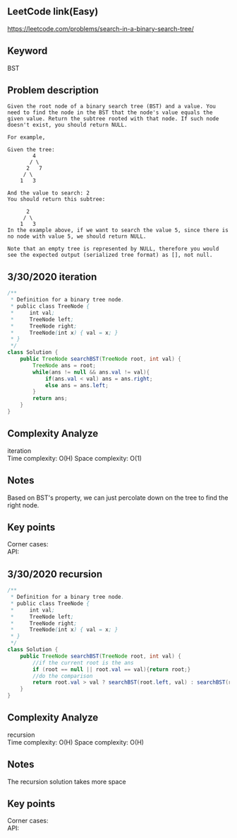 ## LeetCode link(Easy)
https://leetcode.com/problems/search-in-a-binary-search-tree/

## Keyword
BST

## Problem description
```
Given the root node of a binary search tree (BST) and a value. You need to find the node in the BST that the node's value equals the given value. Return the subtree rooted with that node. If such node doesn't exist, you should return NULL.

For example, 

Given the tree:
        4
       / \
      2   7
     / \
    1   3

And the value to search: 2
You should return this subtree:

      2     
     / \   
    1   3
In the example above, if we want to search the value 5, since there is no node with value 5, we should return NULL.

Note that an empty tree is represented by NULL, therefore you would see the expected output (serialized tree format) as [], not null.
```
## 3/30/2020 iteration

```java
/**
 * Definition for a binary tree node.
 * public class TreeNode {
 *     int val;
 *     TreeNode left;
 *     TreeNode right;
 *     TreeNode(int x) { val = x; }
 * }
 */
class Solution {
    public TreeNode searchBST(TreeNode root, int val) {
        TreeNode ans = root;
        while(ans != null && ans.val != val){
            if(ans.val < val) ans = ans.right;
            else ans = ans.left;
        }
        return ans;
    }
}
```

## Complexity Analyze
iteration\
Time complexity: O(H)
Space complexity: O(1)

## Notes
Based on BST's property, we can just percolate down on the tree to find the right node.

## Key points
Corner cases: \
API: 

## 3/30/2020 recursion

```java
/**
 * Definition for a binary tree node.
 * public class TreeNode {
 *     int val;
 *     TreeNode left;
 *     TreeNode right;
 *     TreeNode(int x) { val = x; }
 * }
 */
class Solution {
    public TreeNode searchBST(TreeNode root, int val) {
        //if the current root is the ans
        if (root == null || root.val == val){return root;}
        //do the comparison
        return root.val > val ? searchBST(root.left, val) : searchBST(root.right, val);
    }
}
```

## Complexity Analyze
recursion\
Time complexity: O(H)
Space complexity: O(H)

## Notes
The recursion solution takes more space

## Key points
Corner cases: \
API: 
